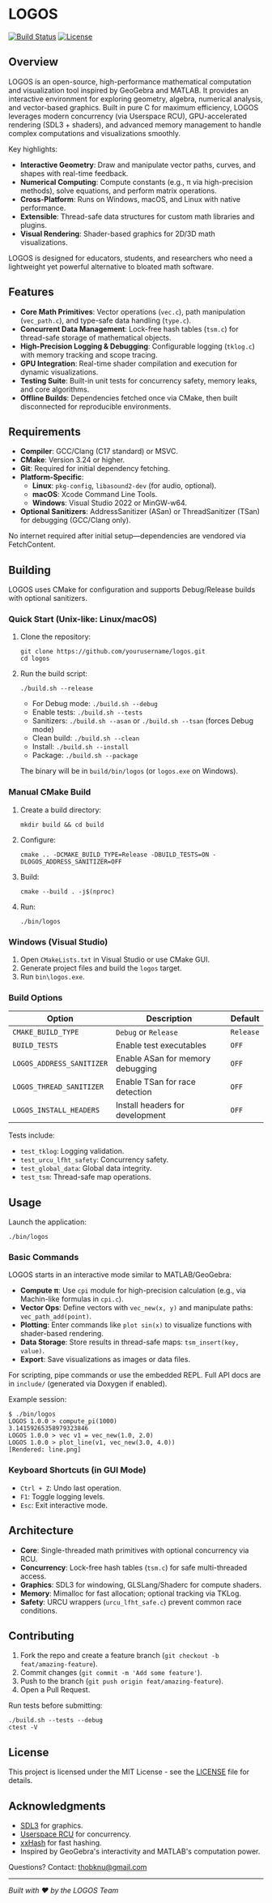 # LOGOS

[![Build Status](https://img.shields.io/badge/build-passing-brightgreen.svg)](https://github.com/yourusername/logos) [![License](https://img.shields.io/badge/license-MIT-blue.svg)](LICENSE)

## Overview

LOGOS is an open-source, high-performance mathematical computation and visualization tool inspired by GeoGebra and MATLAB. It provides an interactive environment for exploring geometry, algebra, numerical analysis, and vector-based graphics. Built in pure C for maximum efficiency, LOGOS leverages modern concurrency (via Userspace RCU), GPU-accelerated rendering (SDL3 + shaders), and advanced memory management to handle complex computations and visualizations smoothly.

Key highlights:
- **Interactive Geometry**: Draw and manipulate vector paths, curves, and shapes with real-time feedback.
- **Numerical Computing**: Compute constants (e.g., π via high-precision methods), solve equations, and perform matrix operations.
- **Cross-Platform**: Runs on Windows, macOS, and Linux with native performance.
- **Extensible**: Thread-safe data structures for custom math libraries and plugins.
- **Visual Rendering**: Shader-based graphics for 2D/3D math visualizations.

LOGOS is designed for educators, students, and researchers who need a lightweight yet powerful alternative to bloated math software.

## Features

- **Core Math Primitives**: Vector operations (`vec.c`), path manipulation (`vec_path.c`), and type-safe data handling (`type.c`).
- **Concurrent Data Management**: Lock-free hash tables (`tsm.c`) for thread-safe storage of mathematical objects.
- **High-Precision Logging & Debugging**: Configurable logging (`tklog.c`) with memory tracking and scope tracing.
- **GPU Integration**: Real-time shader compilation and execution for dynamic visualizations.
- **Testing Suite**: Built-in unit tests for concurrency safety, memory leaks, and core algorithms.
- **Offline Builds**: Dependencies fetched once via CMake, then built disconnected for reproducible environments.

## Requirements

- **Compiler**: GCC/Clang (C17 standard) or MSVC.
- **CMake**: Version 3.24 or higher.
- **Git**: Required for initial dependency fetching.
- **Platform-Specific**:
  - **Linux**: `pkg-config`, `libasound2-dev` (for audio, optional).
  - **macOS**: Xcode Command Line Tools.
  - **Windows**: Visual Studio 2022 or MinGW-w64.
- **Optional Sanitizers**: AddressSanitizer (ASan) or ThreadSanitizer (TSan) for debugging (GCC/Clang only).

No internet required after initial setup—dependencies are vendored via FetchContent.

## Building

LOGOS uses CMake for configuration and supports Debug/Release builds with optional sanitizers.

### Quick Start (Unix-like: Linux/macOS)

1. Clone the repository:
   ```
   git clone https://github.com/yourusername/logos.git
   cd logos
   ```

2. Run the build script:
   ```
   ./build.sh --release
   ```
   - For Debug mode: `./build.sh --debug`
   - Enable tests: `./build.sh --tests`
   - Sanitizers: `./build.sh --asan` or `./build.sh --tsan` (forces Debug mode)
   - Clean build: `./build.sh --clean`
   - Install: `./build.sh --install`
   - Package: `./build.sh --package`

   The binary will be in `build/bin/logos` (or `logos.exe` on Windows).

### Manual CMake Build

1. Create a build directory:
   ```
   mkdir build && cd build
   ```

2. Configure:
   ```
   cmake .. -DCMAKE_BUILD_TYPE=Release -DBUILD_TESTS=ON -DLOGOS_ADDRESS_SANITIZER=OFF
   ```

3. Build:
   ```
   cmake --build . -j$(nproc)
   ```

4. Run:
   ```
   ./bin/logos
   ```

### Windows (Visual Studio)

1. Open `CMakeLists.txt` in Visual Studio or use CMake GUI.
2. Generate project files and build the `logos` target.
3. Run `bin\logos.exe`.

### Build Options

| Option | Description | Default |
|--------|-------------|---------|
| `CMAKE_BUILD_TYPE` | `Debug` or `Release` | `Release` |
| `BUILD_TESTS` | Enable test executables | `OFF` |
| `LOGOS_ADDRESS_SANITIZER` | Enable ASan for memory debugging | `OFF` |
| `LOGOS_THREAD_SANITIZER` | Enable TSan for race detection | `OFF` |
| `LOGOS_INSTALL_HEADERS` | Install headers for development | `OFF` |

Tests include:
- `test_tklog`: Logging validation.
- `test_urcu_lfht_safety`: Concurrency safety.
- `test_global_data`: Global data integrity.
- `test_tsm`: Thread-safe map operations.

## Usage

Launch the application:
```
./bin/logos
```

### Basic Commands

LOGOS starts in an interactive mode similar to MATLAB/GeoGebra:

- **Compute π**: Use `cpi` module for high-precision calculation (e.g., via Machin-like formulas in `cpi.c`).
- **Vector Ops**: Define vectors with `vec_new(x, y)` and manipulate paths: `vec_path_add(point)`.
- **Plotting**: Enter commands like `plot sin(x)` to visualize functions with shader-based rendering.
- **Data Storage**: Store results in thread-safe maps: `tsm_insert(key, value)`.
- **Export**: Save visualizations as images or data files.

For scripting, pipe commands or use the embedded REPL. Full API docs are in `include/` (generated via Doxygen if enabled).

Example session:
```
$ ./bin/logos
LOGOS 1.0.0 > compute_pi(1000)
3.14159265358979323846
LOGOS 1.0.0 > vec v1 = vec_new(1.0, 2.0)
LOGOS 1.0.0 > plot_line(v1, vec_new(3.0, 4.0))
[Rendered: line.png]
```

### Keyboard Shortcuts (in GUI Mode)

- `Ctrl + Z`: Undo last operation.
- `F1`: Toggle logging levels.
- `Esc`: Exit interactive mode.

## Architecture

- **Core**: Single-threaded math primitives with optional concurrency via RCU.
- **Concurrency**: Lock-free hash tables (`tsm.c`) for safe multi-threaded access.
- **Graphics**: SDL3 for windowing, GLSLang/Shaderc for compute shaders.
- **Memory**: Mimalloc for fast allocation; optional tracking via TKLog.
- **Safety**: URCU wrappers (`urcu_lfht_safe.c`) prevent common race conditions.

## Contributing

1. Fork the repo and create a feature branch (`git checkout -b feat/amazing-feature`).
2. Commit changes (`git commit -m 'Add some feature'`).
3. Push to the branch (`git push origin feat/amazing-feature`).
4. Open a Pull Request.

Run tests before submitting:
```
./build.sh --tests --debug
ctest -V
```

## License

This project is licensed under the MIT License - see the [LICENSE](LICENSE) file for details.

## Acknowledgments

- [SDL3](https://github.com/libsdl-org/SDL) for graphics.
- [Userspace RCU](https://lttng.org/urcu) for concurrency.
- [xxHash](https://github.com/Cyan4973/xxHash) for fast hashing.
- Inspired by GeoGebra's interactivity and MATLAB's computation power.

Questions? Contact: thobknu@gmail.com

---

*Built with ❤️ by the LOGOS Team*